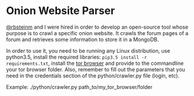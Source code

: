 # Onion Website Parser
[@rbsteinm](https://github.com/rbsteinm) and I were hired in order to develop an open-source tool whose purpose is to crawl a specific onion website. It crawls the forum pages of a forum and retrieves some information to store it in a MongoDB.

In order to use it, you need to be running any Linux distribution, use python3.5, install the required libraries: `pip3.5 install -r requirements.txt`, install the [tor browser](https://www.torproject.org/projects/torbrowser.html.en) and provide to the commandline your tor browser folder. Also, remember to fill out the parameters that you need in the credentials section of the python/crawler.py file (login, etc).

Example: ./python/crawler.py path_to/my_tor_browser/folder

